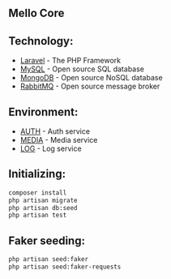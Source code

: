 Mello Core
---

## Technology:
- [Laravel](https://laravel.com/) - The PHP Framework
- [MySQL](https://www.mysql.com/) - Open source SQL database
- [MongoDB](https://www.mongodb.com/) - Open source NoSQL database
- [RabbitMQ](https://www.rabbitmq.com/) - Open source message broker

## Environment:
- [AUTH](https://gitlab.com/MelloInteractive/auth) - Auth service
- [MEDIA](https://gitlab.com/MelloInteractive/media) - Media service
- [LOG](https://gitlab.com/MelloInteractive/log) - Log service

## Initializing:
```sh
composer install
php artisan migrate
php artisan db:seed
php artisan test
```

## Faker seeding:
```sh
php artisan seed:faker
php artisan seed:faker-requests
```
